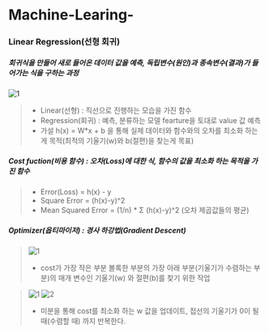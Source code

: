# Machine-Learing-


### Linear Regression(선형 회귀) 
##### 회귀식을 만들어 새로 들어온 데이터 값을 예측, 독립변수(원인)과 종속변수(결과)가 들어가는 식을 구하는 과정

![1](https://user-images.githubusercontent.com/64317686/114910809-4b726c00-9e59-11eb-95b2-bd8d7eb9e78a.JPG)

> - Linear(선형) : 직선으로 진행하는 모습을 가진 함수
> - Regression(회귀) : 예측, 분류하는 모델 fearture을 토대로 value 값 예측
> - 가설 h(x) = W*x + b  을 통해 실제 데이터와 함수와의 오차를 최소화 하는게 목적(최적의 기울기(w)와 b(절편)을 찾는게 목표)

##### Cost fuction(비용 함수) : 오차(Loss)에 대한 식, 함수의 값을 최소화 하는 목적을 가진 함수
> - Error(Loss) = h(x) - y
> - Square Error = (h(x)-y)^2
> - Mean Squared Error = (1/n) * Σ (h(x)-y)^2 (오차 제곱값들의 평균)
 
 
 ##### Optimizer(옵티마이저) : 경사 하강법(Gradient Descent)
 > ![1](https://user-images.githubusercontent.com/64317686/114913475-30edc200-9e5c-11eb-80f8-53cd6ef3013d.JPG)
 > - cost가 가장 작은 부분 볼록한 부분의 가장 아래 부분(기울기가 수렴하는 부분)의 매개 변수인 기울기(w) 와 절편(b)를 찾기 위한 작업
 
 >  ![1](https://user-images.githubusercontent.com/64317686/114914038-d3a64080-9e5c-11eb-8a5a-4e8ce280e6ca.JPG)
 >  ![2](https://user-images.githubusercontent.com/64317686/114914162-f33d6900-9e5c-11eb-8377-574614f9551a.JPG)
 > <br>
 > - 미분을 통해 cost를 최소화 하는 w 값을 업데이트, 접선의 기울기가 0이 될때(수렴할 때) 까지 반복한다.
